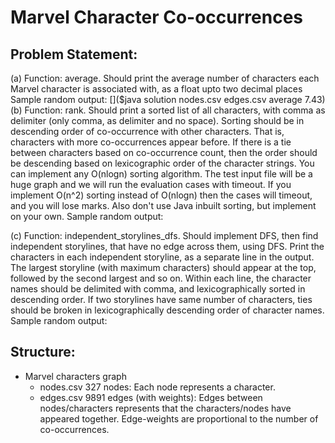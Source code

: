 # Marvel Character Co-occurrences

## Problem Statement:

(a) Function: average. Should print the average number of characters each Marvel character is associated with, as a
float upto two decimal places Sample random output:
[]($java solution nodes.csv edges.csv average
7.43)
(b) Function: rank. Should print a sorted list of all characters, with comma as delimiter (only comma, as delimiter and no space). Sorting should be in descending order of co-occurrence with other characters. That is, characters with more co-occurrences appear before. If there is a tie between characters based on co-occurrence count, then the order should be descending based on lexicographic order of the character strings. You can implement any O(nlogn) sorting algorithm. The test input file will be a huge graph and we will run the evaluation cases with timeout. If you implement O(n^2) sorting instead of O(nlogn) then the cases will timeout, and you will lose marks. Also don't use Java inbuilt sorting, but implement on your own. Sample random output:

(c) Function: independent_storylines_dfs. Should implement DFS, then find independent storylines, that have no edge across them, using DFS. Print the characters in each independent storyline, as a separate line in the output. The largest storyline (with maximum characters) should appear at the top, followed by the second largest and so on. Within each line, the character names should be delimited with comma, and lexicographically sorted in descending order. If two storylines have same number of characters, ties should be broken in lexicographically descending order of character names. Sample random output:

## Structure:
  * Marvel characters graph
    * nodes.csv 327 nodes: Each node represents a character.
    * edges.csv 9891 edges (with weights): Edges between nodes/characters represents that the characters/nodes
      have appeared together. Edge-weights are proportional to the number of co-occurrences.

